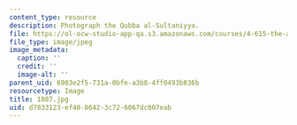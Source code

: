 ```yaml
---
content_type: resource
description: Photograph the Qubba al-Sultaniyya.
file: https://ol-ocw-studio-app-qa.s3.amazonaws.com/courses/4-615-the-architecture-of-cairo-spring-2002/d7833123ef4886423c726067dc007eab_1087.jpg
file_type: image/jpeg
image_metadata:
  caption: ''
  credit: ''
  image-alt: ''
parent_uid: 6903e2f5-731a-0bfe-a3b8-4ff0493b836b
resourcetype: Image
title: 1087.jpg
uid: d7833123-ef48-8642-3c72-6067dc007eab
---
```

